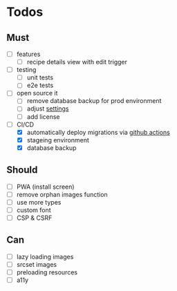 # Todos

## Must

- [ ] features
  - [ ] recipe details view with edit trigger
- [ ] testing
  - [ ] unit tests
  - [ ] e2e tests
- [ ] open source it
  - [ ] remove database backup for prod environment
  - [ ] adjust [settings](https://github.com/Theiaz/clickncook-supabase/settings/)
  - [ ] add license
- [ ] CI/CD
  - [x] automatically deploy migrations via [github actions](https://supabase.com/docs/guides/cli/managing-environments)
  - [x] stageing environment
  - [x] database backup

## Should

- [ ] PWA (install screen)
- [ ] remove orphan images function
- [ ] use more types
- [ ] custom font
- [ ] CSP & CSRF

## Can

- [ ] lazy loading images
- [ ] srcset images
- [ ] preloading resources
- [ ] a11y
